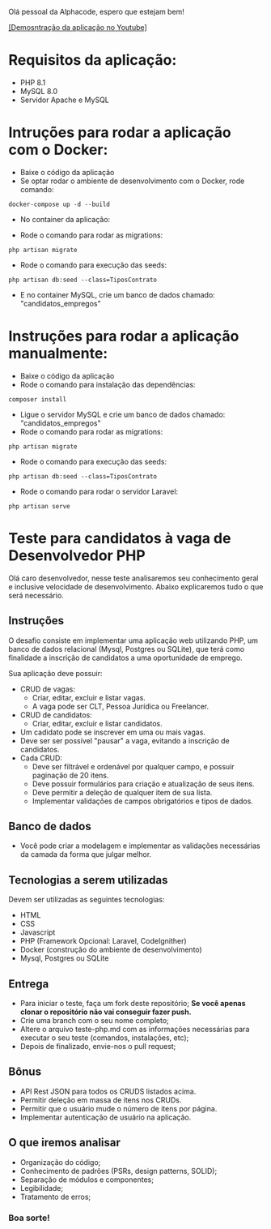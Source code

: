 Olá pessoal da Alphacode, espero que estejam bem!

[[Demosntração da aplicação no Youtube]](https://www.youtube.com/watch?v=n7xbOdmfEak)

# Requisitos da aplicação:

* PHP 8.1
* MySQL 8.0
* Servidor Apache e MySQL

# Intruções para rodar a aplicação com o Docker:

* Baixe o código da aplicação
* Se optar rodar o ambiente de desenvolvimento com o Docker, rode comando:

`` docker-compose up -d --build ``

* No container da aplicação:

* Rode o comando para rodar as migrations:

`` php artisan migrate ``

* Rode o comando para execução das seeds:

`` php artisan db:seed --class=TiposContrato ``


* E no container MySQL, crie um banco de dados chamado: "candidatos_empregos"

# Instruções para rodar a aplicação manualmente:

* Baixe o código da aplicação
* Rode o comando para instalação das dependências:

`` composer install ``

* Ligue o servidor MySQL e crie um banco de dados chamado: "candidatos_empregos"
* Rode o comando para rodar as migrations:

`` php artisan migrate ``

* Rode o comando para execução das seeds:

`` php artisan db:seed --class=TiposContrato ``

* Rode o comando para rodar o servidor Laravel:

`` php artisan serve ``


# Teste para candidatos à vaga de Desenvolvedor PHP

Olá caro desenvolvedor, nesse teste analisaremos seu conhecimento geral e inclusive velocidade de desenvolvimento. Abaixo explicaremos tudo o que será necessário.

## Instruções

O desafio consiste em implementar uma aplicação web utilizando PHP, um banco de dados relacional (Mysql, Postgres ou SQLite), que terá como finalidade a inscrição de candidatos a uma oportunidade de emprego.

Sua aplicação deve possuir:

- CRUD de vagas:
  - Criar, editar, excluir e listar vagas.
  - A vaga pode ser CLT, Pessoa Jurídica ou Freelancer.
- CRUD de candidatos:
  - Criar, editar, excluir e listar candidatos.
- Um cadidato pode se inscrever em uma ou mais vagas.
- Deve ser ser possível "pausar" a vaga, evitando a inscrição de candidatos.
- Cada CRUD:
  - Deve ser filtrável e ordenável por qualquer campo, e possuir paginação de 20 itens.
  - Deve possuir formulários para criação e atualização de seus itens.
  - Deve permitir a deleção de qualquer item de sua lista.
  - Implementar validações de campos obrigatórios e tipos de dados.

## Banco de dados

- Você pode criar a modelagem e implementar as validações necessárias da camada da forma que julgar melhor.

## Tecnologias a serem utilizadas

Devem ser utilizadas as seguintes tecnologias:

- HTML
- CSS
- Javascript
- PHP (Framework Opcional: Laravel, CodeIgnither)
- Docker (construção do ambiente de desenvolvimento)
- Mysql, Postgres ou SQLite

## Entrega

- Para iniciar o teste, faça um fork deste repositório; **Se você apenas clonar o repositório não vai conseguir fazer push.**
- Crie uma branch com o seu nome completo;
- Altere o arquivo teste-php.md com as informações necessárias para executar o seu teste (comandos, instalações, etc);
- Depois de finalizado, envie-nos o pull request;

## Bônus

- API Rest JSON para todos os CRUDS listados acima.
- Permitir deleção em massa de itens nos CRUDs.
- Permitir que o usuário mude o número de itens por página.
- Implementar autenticação de usuário na aplicação.

## O que iremos analisar

- Organização do código;
- Conhecimento de padrões (PSRs, design patterns, SOLID);
- Separação de módulos e componentes;
- Legibilidade;
- Tratamento de erros;

### Boa sorte!
